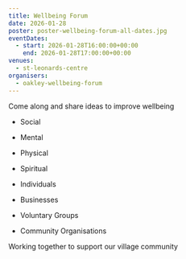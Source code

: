 ```yaml
---
title: Wellbeing Forum
date: 2026-01-28
poster: poster-wellbeing-forum-all-dates.jpg
eventDates:
  - start: 2026-01-28T16:00:00+00:00
    end: 2026-01-28T17:00:00+00:00
venues:
  - st-leonards-centre
organisers:
  - oakley-wellbeing-forum
---
```

Come along and share ideas to improve wellbeing

* Social
* Mental
* Physical
* Spiritual



* Individuals
* Businesses
* Voluntary Groups
* Community Organisations

Working together to support our village community
